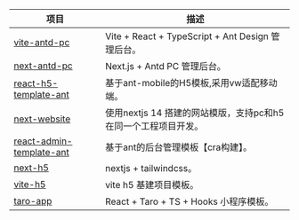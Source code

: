 | 项目         | 描述     |
| ------------ | -------------- |
| [vite-antd-pc](https://github.com/popular-templates/vite-antd-pc) | Vite + React + TypeScript + Ant Design 管理后台。|
| [next-antd-pc](https://github.com/popular-templates/next-antd-pc) | Next.js + Antd PC 管理后台。|
| [react-h5-template-ant](https://github.com/popular-templates/react-h5-template-ant) | 基于ant-mobile的H5模板,采用vw适配移动端。 |
| [next-website](https://github.com/popular-templates/next-website) | 使用nextjs 14 搭建的网站模版，支持pc和h5在同一个工程项目开发。 |
| [react-admin-template-ant](https://github.com/popular-templates/react-admin-template-ant) | 基于ant的后台管理模板【cra构建】。 |
| [next-h5](https://github.com/popular-templates/next-h5) | nextjs + tailwindcss。 |
| [vite-h5](https://github.com/popular-templates/vite-h5) | vite h5 基建项目模板。 |
| [taro-app](https://github.com/popular-templates/taro-app) | React + Taro + TS + Hooks 小程序模板。 |
